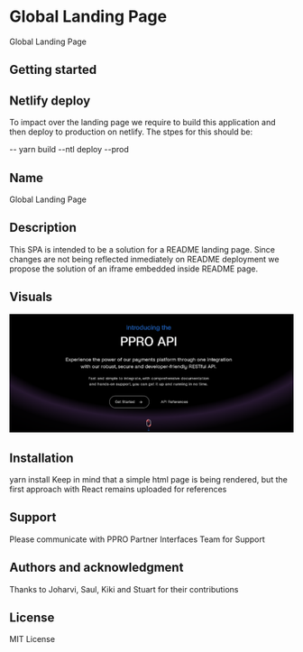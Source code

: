 # Global Landing Page

Global Landing Page

## Getting started


## Netlify deploy

To impact over the landing page we require to build this application and then deploy to production on netlify. The stpes for this should be:

-- yarn build
--ntl deploy --prod


## Name
Global Landing Page

## Description
This SPA is intended to be a solution for a README landing page. Since changes are not being reflected inmediately on README  deployment we propose the solution of an iframe embedded inside README page. 

## Visuals
![Alt text](image.png)

## Installation
yarn install
Keep in mind that a simple html page is being rendered, but the first approach with React remains uploaded for references

## Support
Please communicate with PPRO Partner Interfaces Team for Support

## Authors and acknowledgment
Thanks to Joharvi, Saul, Kiki and Stuart for their contributions

## License
MIT License


